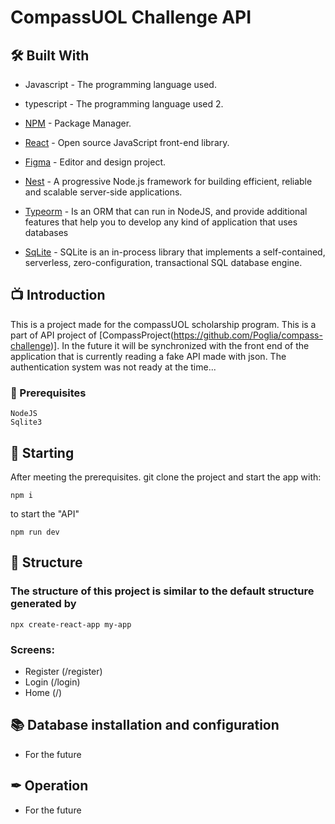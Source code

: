 ﻿#  CompassUOL Challenge API
## 🛠 Built With

* Javascript - The programming language used.
* typescript - The programming language used 2.

* [NPM](https://www.npmjs.com/) - Package Manager.
* [React](https://react.dev/) - Open source JavaScript front-end library. 
* [Figma](https://www.figma.com/) - Editor and design project.
* [Nest](https://nestjs.com/) - A progressive Node.js framework for building efficient, reliable and scalable server-side applications.
* [Typeorm](https://typeorm.io/) -  Is an ORM that can run in NodeJS, and provide additional features that help you to develop any kind of application that uses databases
* [SqLite](https://www.sqlite.org/index.html) - SQLite is an in-process library that implements a self-contained, serverless, zero-configuration, transactional SQL database engine. 

## 📺 Introduction

This is a project made for the compassUOL scholarship program. This is a part of API project of [CompassProject(https://github.com/Poglia/compass-challenge)]. In the future it will be synchronized with the front end of the application that is currently reading a fake API made with json.
The authentication system was not ready at the time...


### 🔧 Prerequisites

```
NodeJS 
Sqlite3
```

## 📌 Starting

After meeting the prerequisites. git clone the project and start the app with:

```
npm i

```

to start the "API" 
```
npm run dev 

```

## 📜 Structure

### The structure of this project is similar to the default structure generated by 
```
npx create-react-app my-app
```
### Screens: 
* Register (/register)
* Login (/login)
* Home (/)



## 📚 Database installation and configuration

* For the future


## ✒ Operation

* For the future
